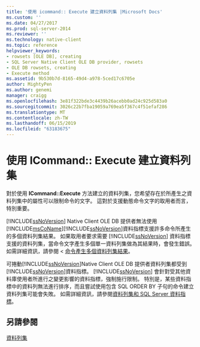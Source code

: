 ```yaml
---
title: '使用 icommand:: Execute 建立資料列集 |Microsoft Docs'
ms.custom: ''
ms.date: 04/27/2017
ms.prod: sql-server-2014
ms.reviewer: ''
ms.technology: native-client
ms.topic: reference
helpviewer_keywords:
- rowsets [OLE DB], creating
- SQL Server Native Client OLE DB provider, rowsets
- OLE DB rowsets, creating
- Execute method
ms.assetid: 9b530b7d-8165-49d4-a978-5ced17c6705e
author: MightyPen
ms.author: genemi
manager: craigg
ms.openlocfilehash: 3e81f322bde3c4439b26acebb0ad24c925d583a0
ms.sourcegitcommit: 3026c22b7fba19059a769ea5f367c4f51efaf286
ms.translationtype: MT
ms.contentlocale: zh-TW
ms.lasthandoff: 06/15/2019
ms.locfileid: "63183675"
---
```

# <a name="creating-rowsets-with-icommandexecute"></a>使用 ICommand:: Execute 建立資料列集
  對於使用 **ICommand::Execute** 方法建立的資料列集，您希望存在於所產生之資料列集中的屬性可以限制命令的文字。 這對於支援動態命令文字的取用者而言，特別重要。  
  
 [!INCLUDE[ssNoVersion](../../includes/ssnoversion-md.md)] Native Client OLE DB 提供者無法使用[!INCLUDE[msCoName](../../includes/msconame-md.md)][!INCLUDE[ssNoVersion](../../includes/ssnoversion-md.md)]資料指標支援許多命令所產生的多個資料列集結果。 如果取用者要求需要 [!INCLUDE[ssNoVersion](../../includes/ssnoversion-md.md)] 資料指標支援的資料列集，當命令文字產生多個單一資料列集做為其結果時，會發生錯誤。 如需詳細資訊，請參閱 <<c0> [ 命令產生多個資料列集結果](../native-client-ole-db-commands/commands-generating-multiple-rowset-results.md)。  
  
 可捲動[!INCLUDE[ssNoVersion](../../includes/ssnoversion-md.md)]Native Client OLE DB 提供者資料列集都受到[!INCLUDE[ssNoVersion](../../includes/ssnoversion-md.md)]資料指標。 [!INCLUDE[ssNoVersion](../../includes/ssnoversion-md.md)] 會針對受其他資料庫使用者所進行之變更影響的資料指標，強制施行限制。 特別是，某些資料指標中的資料列無法進行排序，而且嘗試使用包含 SQL ORDER BY 子句的命令建立資料列集可能會失敗。 如需詳細資訊，請參閱[資料列集和 SQL Server 資料指標](rowsets-and-sql-server-cursors.md)。  
  
## <a name="see-also"></a>另請參閱  
 [資料列集](rowsets.md)  
  
  
